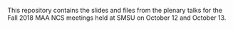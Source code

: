 This repository contains the slides and files from the plenary talks for the Fall 2018 MAA NCS meetings held at SMSU on October 12 and October 13.  
